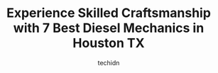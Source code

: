 ---
layout: ampstory
image: https://images.unsplash.com/photo-1596157783372-71ada8d5836b?ixlib=rb-4.0.3&ixid=MnwxMjA3fDB8MHxwaG90by1wYWdlfHx8fGVufDB8fHx8&auto=format&fit=crop&w=640&h=853&q=80
author: techidn
featured: false
description: If youre in need of trustworthy and skilled Diesel Mechanic in Houston TX, USA, youll be pleased to discover the 7 best Diesel Mechanic in town. Their expertise and commitment to customer 
title: Experience Skilled Craftsmanship with 7 Best Diesel Mechanics in Houston TX
cover:
   title: Experience Skilled Craftsmanship with 7 Best Diesel Mechanics in Houston TX
   subtitle: Rickpate
   background: https://images.unsplash.com/photo-1596157783372-71ada8d5836b?ixlib=rb-4.0.3&ixid=MnwxMjA3fDB8MHxwaG90by1wYWdlfHx8fGVufDB8fHx8&auto=format&fit=crop&w=640&h=853&q=80

pages: 
 - layout: thirds
   top: <h1>#1 SILVANY DIESEL TRUCK AND TRAILER REPAIR</h1>
   bottom: "<p>I would recommend anyone and everyone to come here, theyre so polite , and understanding, and the best part is they have hella good prices! Someone cut off my catalytic </p>"
   background: https://www.knot35.com/toplist/wp-content/uploads/2023/06/best-diesel-mechanic-1-in-houston-tx-1685831834.jpeg
   backgroundblur: true
 - layout: thirds
   top: <h1>#2 Americorp Diesel Repair</h1>
   bottom: "<p>3215 Wheat St, Houston, TX 77086, United States</p>"
   background: https://www.knot35.com/toplist/wp-content/uploads/2023/06/best-diesel-mechanic-2-in-houston-tx-1685831834.jpeg
   cta:
      link: https://www.knot35.com/toplist/experience-skilled-craftsmanship-with-7-best-diesel-mechanics-in-houston-tx/
      text: Experience Skilled Craftsmanship with 7 Best Diesel Mechanics in Houston TX
 - layout: thirds
   top: <h1>#3 Granadas Diesel Services</h1>
   bottom: "<p>5003 Oates Rd, Houston, TX 77013, United States</p>"
   background: https://www.knot35.com/toplist/wp-content/uploads/2023/06/best-diesel-mechanic-3-in-houston-tx-1685831835.jpeg
   cta:
      link: https://www.knot35.com/toplist/experience-skilled-craftsmanship-with-7-best-diesel-mechanics-in-houston-tx/
      text: Experience Skilled Craftsmanship with 7 Best Diesel Mechanics in Houston TX
 - layout: thirds
   top: <h1>#4 Crown Diesel 24/7</h1>
   bottom: "<p>4201 Langley Rd, Houston, TX 77093, United States</p>"
   background: https://images.unsplash.com/photo-1614648718611-0635f29016cb?ixlib=rb-4.0.3&ixid=MnwxMjA3fDB8MHxwaG90by1wYWdlfHx8fGVufDB8fHx8&auto=format&fit=crop&w=640&h=853&q=80
   cta:
      link: https://www.knot35.com/toplist/experience-skilled-craftsmanship-with-7-best-diesel-mechanics-in-houston-tx/
      text: Experience Skilled Craftsmanship with 7 Best Diesel Mechanics in Houston TX
 - layout: thirds
   top: <h1>#5 Houston Mobile Mechanic & Diesel Repair</h1>
   bottom: "<p>2404 Yorktown St, Houston, TX 77056, United States</p>"
   background: https://images.unsplash.com/photo-1527066579998-dbbae57f45ce?ixlib=rb-4.0.3&ixid=MnwxMjA3fDB8MHxwaG90by1wYWdlfHx8fGVufDB8fHx8&auto=format&fit=crop&w=640&h=853&q=80
   cta:
      link: https://www.knot35.com/toplist/experience-skilled-craftsmanship-with-7-best-diesel-mechanics-in-houston-tx/
      text: Experience Skilled Craftsmanship with 7 Best Diesel Mechanics in Houston TX
 - layout: thirds
   top: <h1>#6 American Diesel Repair, LLC</h1>
   bottom: "<p>12851 Reeveston Rd bldg a, Houston, TX 77039, United States</p>"
   background: https://images.unsplash.com/photo-1615749413727-825b59a857b5?ixlib=rb-4.0.3&ixid=MnwxMjA3fDB8MHxwaG90by1wYWdlfHx8fGVufDB8fHx8&auto=format&fit=crop&w=640&h=853&q=80
   cta:
      link: https://www.knot35.com/toplist/experience-skilled-craftsmanship-with-7-best-diesel-mechanics-in-houston-tx/
      text: Experience Skilled Craftsmanship with 7 Best Diesel Mechanics in Houston TX
 - layout: thirds
   top: <h1>#7 One Stop Auto & Diesel Repair</h1>
   bottom: "<p>10202 Airline Dr c, Houston, TX 77037, United States</p>"
   background: https://images.unsplash.com/photo-1488554378835-f7acf46e6c98?ixlib=rb-4.0.3&ixid=MnwxMjA3fDB8MHxwaG90by1wYWdlfHx8fGVufDB8fHx8&auto=format&fit=crop&w=640&h=853&q=80
   cta:
      link: https://www.knot35.com/toplist/experience-skilled-craftsmanship-with-7-best-diesel-mechanics-in-houston-tx/
      text: Experience Skilled Craftsmanship with 7 Best Diesel Mechanics in Houston TX
 - layout: thirds
   middle: Continue reading...
   background: https://images.unsplash.com/photo-1540457036297-448b6b99e91c?ixlib=rb-4.0.3&ixid=MnwxMjA3fDB8MHxwaG90by1wYWdlfHx8fGVufDB8fHx8&auto=format&fit=crop&w=640&h=853&q=80
   cta:
      link: https://www.knot35.com/toplist/experience-skilled-craftsmanship-with-7-best-diesel-mechanics-in-houston-tx/
      text: Experience Skilled Craftsmanship with 7 Best Diesel Mechanics in Houston TX
      
---
